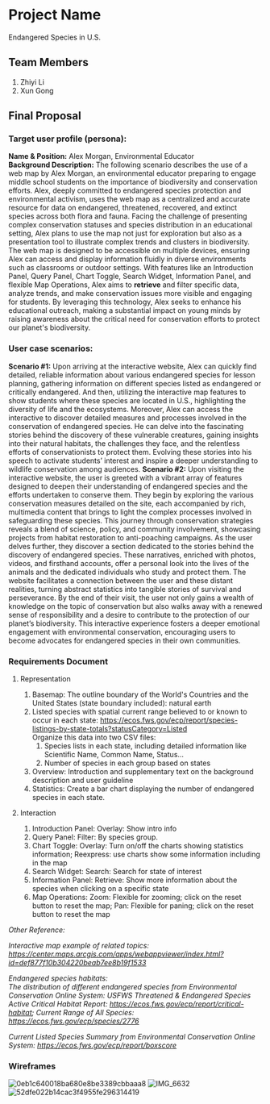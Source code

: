 #  Project Name
Endangered Species in U.S.

## Team Members
1. Zhiyi Li
2. Xun Gong

## Final Proposal
### Target user profile (persona):
**Name & Position:** Alex Morgan, Environmental Educator     
**Background Description:** 
The following scenario describes the use of a web map by Alex Morgan, an environmental educator preparing to engage middle school students on the importance of biodiversity and conservation efforts. Alex, deeply committed to endangered species protection and environmental activism, uses the web map as a centralized and accurate resource for data on endangered, threatened, recovered, and extinct species across both flora and fauna. Facing the challenge of presenting complex conservation statuses and species distribution in an educational setting, Alex plans to use the map not just for exploration but also as a presentation tool to illustrate complex trends and clusters in biodiversity. The web map is designed to be accessible on multiple devices, ensuring Alex can access and display information fluidly in diverse environments such as classrooms or outdoor settings. With features like an Introduction Panel, Query Panel, Chart Toggle, Search Widget, Information Panel, and flexible Map Operations, Alex aims to __retrieve__ and filter specific data, analyze trends, and make conservation issues more visible and engaging for students. By leveraging this technology, Alex seeks to enhance his educational outreach, making a substantial impact on young minds by raising awareness about the critical need for conservation efforts to protect our planet's biodiversity.      
### User case scenarios: 
**Scenario #1:**
   Upon arriving at the interactive website, Alex can quickly find detailed, reliable information about various endangered species for lesson planning, gathering information on different species listed as endangered or critically endangered. And then, utilizing the interactive map features to show students where these species are located in U.S., highlighting the diversity of life and the ecosystems. Moreover, Alex can access the interactive to discover detailed measures and processes involved in the conservation of endangered species. He can delve into the fascinating stories behind the discovery of these vulnerable creatures, gaining insights into their natural habitats, the challenges they face, and the relentless efforts of conservationists to protect them. Evolving these stories into his speech to activate students’ interest and inspire a deeper understanding to wildlife conservation among audiences.
**Scenario #2:**
   Upon visiting the interactive website, the user is greeted with a vibrant array of features designed to deepen their understanding of endangered species and the efforts undertaken to conserve them. They begin by exploring the various conservation measures detailed on the site, each accompanied by rich, multimedia content that brings to light the complex processes involved in safeguarding these species. This journey through conservation strategies reveals a blend of science, policy, and community involvement, showcasing projects from habitat restoration to anti-poaching campaigns.
   As the user delves further, they discover a section dedicated to the stories behind the discovery of endangered species. These narratives, enriched with photos, videos, and firsthand accounts, offer a personal look into the lives of the animals and the dedicated individuals who study and protect them. The website facilitates a connection between the user and these distant realities, turning abstract statistics into tangible stories of survival and perseverance. By the end of their visit, the user not only gains a wealth of knowledge on the topic of conservation but also walks away with a renewed sense of responsibility and a desire to contribute to the protection of our planet’s biodiversity. This interactive experience fosters a deeper emotional engagement with environmental conservation, encouraging users to become advocates for endangered species in their own communities.
### Requirements Document
 1. Representation
    1. Basemap: The outline boundary of the World's Countries and the United States (state boundary included): natural earth
    2. Listed species with spatial current range believed to or known to occur in each state: https://ecos.fws.gov/ecp/report/species-listings-by-state-totals?statusCategory=Listed     
       Organize this data into two CSV files:
       1. Species lists in each state, including detailed information like Scientific Name, Common Name, Status...
       2. Number of species in each group based on states
    3. Overview: Introduction and supplementary text on the background description and user guideline
    4. Statistics: Create a bar chart displaying the number of endangered species in each state.

 2. Interaction
    1. Introduction Panel: Overlay: Show intro info
    2. Query Panel: Filter: By species group.
    3. Chart Toggle: Overlay: Turn on/off the charts showing statistics information; Reexpress: use charts show some information including in the map 
    4. Search Widget: Search: Search for state of interest
    5. Information Panel: Retrieve: Show more information about the species when clicking on a specific state
    6. Map Operations: Zoom: Flexible for zooming; click on the reset button to reset the map; Pan: Flexible for paning; click on the reset button to reset the map

*Other Reference:*  
     
*Interactive map example of related topics: https://center.maps.arcgis.com/apps/webappviewer/index.html?id=def877f10b304220beab7ee8b19f1533* 
     
*Endangered species habitats:*      
*The distribution of different endangered species from Environmental Conservation Online System: USFWS Threatened & Endangered Species Active Critical Habitat Report: https://ecos.fws.gov/ecp/report/critical-habitat; Current Range of All Species: https://ecos.fws.gov/ecp/species/2776*     

*Current Listed Species Summary from Environmental Conservation Online System: https://ecos.fws.gov/ecp/report/boxscore*



### Wireframes
![0eb1c640018ba680e8be3389cbbaaa8](https://github.com/xiaoguaishou0202yy/2024_Endangered-Species-US/assets/158022313/626024fd-8c5e-4112-852b-2936d3fee11c)
![IMG_6632](https://github.com/xiaoguaishou0202yy/2024_Endangered-Species-US/assets/157653332/5fd5114a-d298-4e23-a977-637c380aa1e6)
![52dfe022b14cac3f4955fe296314419](https://github.com/xiaoguaishou0202yy/2024_Endangered-Species-US/assets/158022313/ea3dcfea-09c9-4f2e-b72c-47005992ed44)










